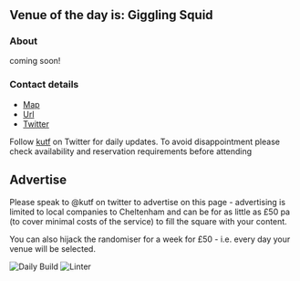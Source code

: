 #
<!-- lunch_item starts -->

## Venue of the day is: Giggling Squid

### About

coming soon!

### Contact details

- [Map](https://www.google.com/maps/place/Giggling%20Squid+Cheltenham/)
- [Url](https://www.gigglingsquid.com)
- [Twitter](@GigglingSquid)

<!-- lunch_item ends -->


Follow [kutf](https://twitter.com/kutf) on Twitter for daily updates. To avoid disappointment please check availability and reservation requirements before attending

## Advertise

Please speak to @kutf on twitter to advertise on this page - advertising is limited to local companies to Cheltenham and can be for as little as £50 pa (to cover minimal costs of the service) to fill the square with your content.

You can also hijack the randomiser for a week for £50 - i.e. every day your venue will be selected.

![Daily Build](https://github.com/MatBenfield/lunch.thechels.uk/workflows/Daily%20Build/badge.svg)
![Linter](https://github.com/MatBenfield/lunch.thechels.uk/workflows/Linter/badge.svg)
